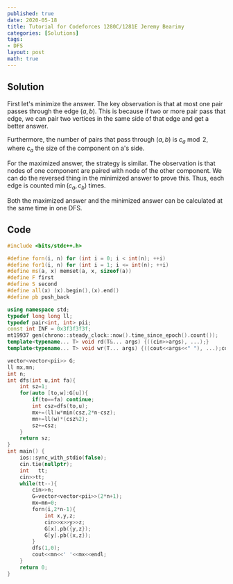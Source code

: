 ```yaml
---
published: true
date: 2020-05-18
title: Tutorial for Codeforces 1280C/1281E Jeremy Bearimy
categories: [Solutions]
tags:
- DFS
layout: post
math: true
---
```

<!--more-->

## Solution

First let's minimize the answer. The key observation is that at most one pair passes through the edge $(a,b)$. This is because if two or more pair pass that edge, we can pair two vertices in the same side of that edge and get a better answer.

Furthermore, the number of pairs that pass through $(a,b)$ is $c_a\bmod 2$, where $c_a$ the size of the component on a's side.

For the maximized answer, the strategy is similar. The observation is that nodes of one component are paired with node of the other component. We can do the reversed thing in the minimized answer to prove this. Thus, each edge is counted $\min(c_a,c_b)$ times.

Both the maximized answer and the minimized answer can be calculated at the same time in one DFS.

## Code

```cpp
#include <bits/stdc++.h>

#define forn(i, n) for (int i = 0; i < int(n); ++i)
#define for1(i, n) for (int i = 1; i <= int(n); ++i)
#define ms(a, x) memset(a, x, sizeof(a))
#define F first
#define S second
#define all(x) (x).begin(),(x).end()
#define pb push_back

using namespace std;
typedef long long ll;
typedef pair<int, int> pii;
const int INF = 0x3f3f3f3f;
mt19937 gen(chrono::steady_clock::now().time_since_epoch().count());
template<typename... T> void rd(T&... args) {((cin>>args), ...);}
template<typename... T> void wr(T... args) {((cout<<args<<" "), ...);cout<<endl;}

vector<vector<pii>> G;
ll mx,mn;
int n;
int dfs(int u,int fa){
    int sz=1;
    for(auto [to,w]:G[u]){
        if(to==fa) continue;
        int csz=dfs(to,u);
        mx+=(ll)w*min(csz,2*n-csz);
        mn+=ll(w)*(csz%2);
        sz+=csz;
    }
    return sz;
}
int main() {
    ios::sync_with_stdio(false);
    cin.tie(nullptr);
    int   tt;
    cin>>tt;
    while(tt--){
        cin>>n;
        G=vector<vector<pii>>(2*n+1);
        mx=mn=0;
        forn(i,2*n-1){
            int x,y,z;
            cin>>x>>y>>z;
            G[x].pb({y,z});
            G[y].pb({x,z});
        }
        dfs(1,0);
        cout<<mn<<' '<<mx<<endl;
    }
    return 0;
}
```
